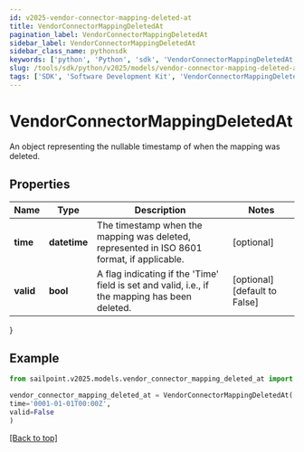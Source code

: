 ```yaml
---
id: v2025-vendor-connector-mapping-deleted-at
title: VendorConnectorMappingDeletedAt
pagination_label: VendorConnectorMappingDeletedAt
sidebar_label: VendorConnectorMappingDeletedAt
sidebar_class_name: pythonsdk
keywords: ['python', 'Python', 'sdk', 'VendorConnectorMappingDeletedAt', 'V2025VendorConnectorMappingDeletedAt'] 
slug: /tools/sdk/python/v2025/models/vendor-connector-mapping-deleted-at
tags: ['SDK', 'Software Development Kit', 'VendorConnectorMappingDeletedAt', 'V2025VendorConnectorMappingDeletedAt']
---
```


# VendorConnectorMappingDeletedAt

An object representing the nullable timestamp of when the mapping was deleted.

## Properties

Name | Type | Description | Notes
------------ | ------------- | ------------- | -------------
**time** | **datetime** | The timestamp when the mapping was deleted, represented in ISO 8601 format, if applicable. | [optional] 
**valid** | **bool** | A flag indicating if the 'Time' field is set and valid, i.e., if the mapping has been deleted. | [optional] [default to False]
}

## Example

```python
from sailpoint.v2025.models.vendor_connector_mapping_deleted_at import VendorConnectorMappingDeletedAt

vendor_connector_mapping_deleted_at = VendorConnectorMappingDeletedAt(
time='0001-01-01T00:00Z',
valid=False
)

```
[[Back to top]](#) 

